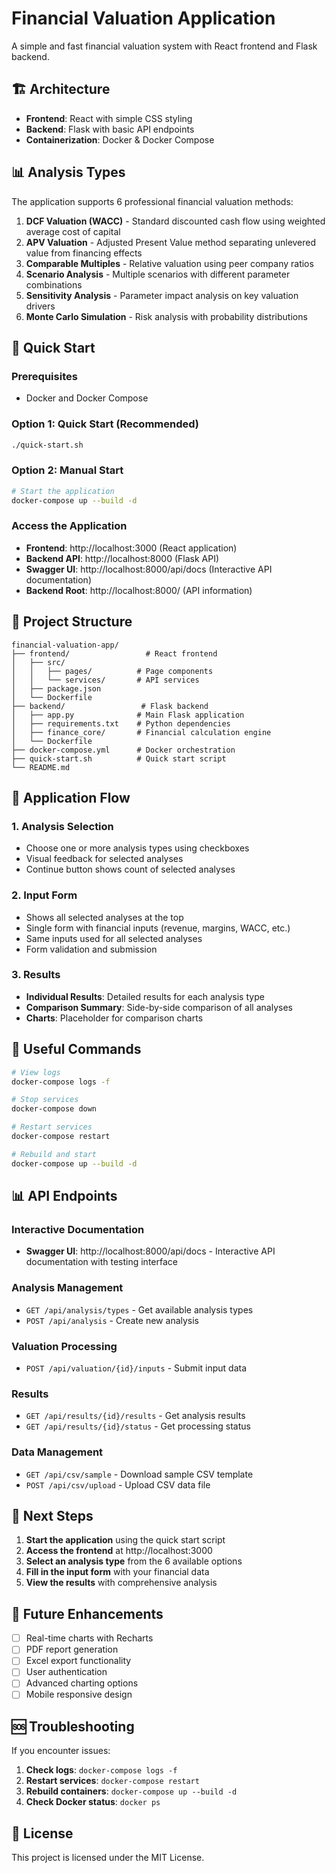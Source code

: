 # Financial Valuation Application

A simple and fast financial valuation system with React frontend and Flask backend.

## 🏗️ Architecture

- **Frontend**: React with simple CSS styling
- **Backend**: Flask with basic API endpoints
- **Containerization**: Docker & Docker Compose

## 📊 Analysis Types

The application supports 6 professional financial valuation methods:

1. **DCF Valuation (WACC)** - Standard discounted cash flow using weighted average cost of capital
2. **APV Valuation** - Adjusted Present Value method separating unlevered value from financing effects
3. **Comparable Multiples** - Relative valuation using peer company ratios
4. **Scenario Analysis** - Multiple scenarios with different parameter combinations
5. **Sensitivity Analysis** - Parameter impact analysis on key valuation drivers
6. **Monte Carlo Simulation** - Risk analysis with probability distributions

## 🚀 Quick Start

### Prerequisites

- Docker and Docker Compose

### Option 1: Quick Start (Recommended)

```bash
./quick-start.sh
```

### Option 2: Manual Start

```bash
# Start the application
docker-compose up --build -d
```

### Access the Application

- **Frontend**: http://localhost:3000 (React application)
- **Backend API**: http://localhost:8000 (Flask API)
- **Swagger UI**: http://localhost:8000/api/docs (Interactive API documentation)
- **Backend Root**: http://localhost:8000/ (API information)

## 📁 Project Structure

```
financial-valuation-app/
├── frontend/                 # React frontend
│   ├── src/
│   │   ├── pages/          # Page components
│   │   └── services/       # API services
│   ├── package.json
│   └── Dockerfile
├── backend/                 # Flask backend
│   ├── app.py              # Main Flask application
│   ├── requirements.txt    # Python dependencies
│   ├── finance_core/       # Financial calculation engine
│   └── Dockerfile
├── docker-compose.yml      # Docker orchestration
├── quick-start.sh          # Quick start script
└── README.md
```

## 📱 Application Flow

### 1. Analysis Selection
- Choose one or more analysis types using checkboxes
- Visual feedback for selected analyses
- Continue button shows count of selected analyses

### 2. Input Form
- Shows all selected analyses at the top
- Single form with financial inputs (revenue, margins, WACC, etc.)
- Same inputs used for all selected analyses
- Form validation and submission

### 3. Results
- **Individual Results**: Detailed results for each analysis type
- **Comparison Summary**: Side-by-side comparison of all analyses
- **Charts**: Placeholder for comparison charts

## 🔧 Useful Commands

```bash
# View logs
docker-compose logs -f

# Stop services
docker-compose down

# Restart services
docker-compose restart

# Rebuild and start
docker-compose up --build -d
```

## 📊 API Endpoints

### Interactive Documentation
- **Swagger UI**: http://localhost:8000/api/docs - Interactive API documentation with testing interface

### Analysis Management
- `GET /api/analysis/types` - Get available analysis types
- `POST /api/analysis` - Create new analysis

### Valuation Processing
- `POST /api/valuation/{id}/inputs` - Submit input data

### Results
- `GET /api/results/{id}/results` - Get analysis results
- `GET /api/results/{id}/status` - Get processing status

### Data Management
- `GET /api/csv/sample` - Download sample CSV template
- `POST /api/csv/upload` - Upload CSV data file

## 🚀 Next Steps

1. **Start the application** using the quick start script
2. **Access the frontend** at http://localhost:3000
3. **Select an analysis type** from the 6 available options
4. **Fill in the input form** with your financial data
5. **View the results** with comprehensive analysis

## 🔮 Future Enhancements

- [ ] Real-time charts with Recharts
- [ ] PDF report generation
- [ ] Excel export functionality
- [ ] User authentication
- [ ] Advanced charting options
- [ ] Mobile responsive design

## 🆘 Troubleshooting

If you encounter issues:

1. **Check logs**: `docker-compose logs -f`
2. **Restart services**: `docker-compose restart`
3. **Rebuild containers**: `docker-compose up --build -d`
4. **Check Docker status**: `docker ps`

## 📄 License

This project is licensed under the MIT License. 